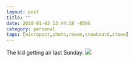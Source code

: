```yaml
---
layout: post
title: ""
date: 2018-01-03 13:44:18 -0500
category: personal
tags: [micropost,photo,rowan,snowboard,stowe]
---
```


The kid getting air last Sunday. ![](https://thecave-com.s3.amazonaws.com/Photo-2018-01-03-13-43-YpVBc1rmuekdsWxpgOAR.jpg)

